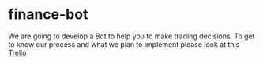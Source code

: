 # finance-bot
We are going to develop a Bot to help you to make trading decisions. To get to know our process and what we plan to implement please look at this [Trello]('https://trello.com/b/PZsNx0rx/finance-adviser-bot')
